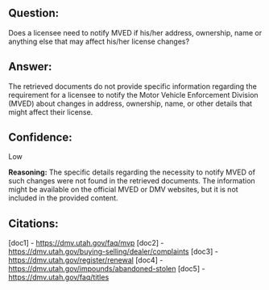## Question:
Does a licensee need to notify MVED if his/her address, ownership, name or anything else that may affect his/her license changes?

## Answer:
The retrieved documents do not provide specific information regarding the requirement for a licensee to notify the Motor Vehicle Enforcement Division (MVED) about changes in address, ownership, name, or other details that might affect their license. 

## Confidence:
Low

**Reasoning:** The specific details regarding the necessity to notify MVED of such changes were not found in the retrieved documents. The information might be available on the official MVED or DMV websites, but it is not included in the provided content.

## Citations:
[doc1] - https://dmv.utah.gov/faq/mvp
[doc2] - https://dmv.utah.gov/buying-selling/dealer/complaints
[doc3] - https://dmv.utah.gov/register/renewal
[doc4] - https://dmv.utah.gov/impounds/abandoned-stolen
[doc5] - https://dmv.utah.gov/faq/titles
